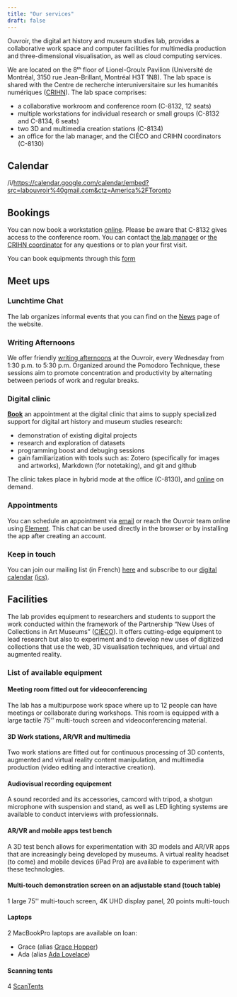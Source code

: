 ```yaml
---
title: "Our services"
draft: false
---
```


Ouvroir, the digital art history and museum studies lab, provides a  collaborative work space and computer facilities for multimedia  production and three-dimensional visualisation, as well as cloud  computing services.

We are located on the 8ᵗʰ floor of Lionel-Groulx Pavilion (Université de Montréal, 3150 rue Jean-Brillant, Montréal H3T 1N8). The lab space  is shared with the Centre de recherche interuniversitaire sur les  humanités numériques ([CRIHN](https://www.crihn.org)). The lab space comprises:

- a collaborative workroom and conference room (C-8132, 12 seats)
- multiple workstations for individual research or small groups (C-8132 and C-8134, 6 seats)
- two 3D and multimedia creation stations (C-8134)
- an office for the lab manager, and the CIÉCO and CRIHN coordinators (C-8130)

## Calendar

/i/https://calendar.google.com/calendar/embed?src=labouvroir%40gmail.com&ctz=America%2FToronto


## Bookings

You can now book a workstation [online](https://docs.google.com/spreadsheets/d/1eyWN2qtfXiWGzQESRjXJAXzpsEp5Cc756iMJHbkQsIU/edit?usp=sharing). Please be aware that C-8132 gives access to the conference room. You can contact [the lab manager](mailto:ouvroir@umontreal.ca) or [the CRIHN coordinator](mailto:crihunum@gmail.com) for any questions or to plan your first visit.

You can book equipments through this [form](https://forms.gle/4vTDgLGeS55jyZeu8)

## Meet ups

### Lunchtime Chat

The lab organizes informal events that you can find on the [News](https://ouvroir.umontreal.ca/actualites) page of the website.

### Writing Afternoons

We offer friendly [writing afternoons](https://ouvroir.umontreal.ca/news/event/redaction-en) at the Ouvroir, every Wednesday from 1:30 p.m. to 5:30 p.m. Organized around the Pomodoro Technique, these sessions aim to promote concentration and productivity by alternating between periods of work and regular breaks.

### Digital clinic

**[Book](https://outlook.office365.com/owa/calendar/CliniqueNumriquedelOuvroir@umontreal.ca/bookings/)** an appointment at the digital clinic that aims to supply specialized support for digital art history and museum studies research:

- demonstration of existing digital projects
- research and exploration of datasets
- programming boost and debuging sessions
- gain familiarization with tools such as: Zotero (specifically for  images and artworks), Markdown (for notetaking), and git and github

The clinic takes place in hybrid mode at the office (C-8130), and [online](https://umontreal.zoom.us/j/82480661654?pwd=cUlzb09hZ3lkd2UvcmpPbTdmQkZBQT09) on demand.

### Appointments

You can schedule an appointment via [email](mailto:ouvroir@umontreal.ca) or reach the Ouvroir team online using [Element](https://matrix.to/#/!AaxspHhzNUgFJpDKTr:matrix.org?via=matrix.org). This chat can be used directly in the browser or by installing the app after creating an account.

### Keep in touch

You can join our mailing list (in French) [here](https://listes.umontreal.ca/wws/subscribe/ouvroir) and subscribe to our [digital calendar](https://calendar.google.com/calendar/u/0?cid=bGFib3V2cm9pckBnbWFpbC5jb20) [(ics)](https://outlook.office365.com/owa/calendar/00612925e3e44352a2fecda3cc840ee0@umontreal.ca/c2e6e5f6a7264c3b99fb9f6ef3f69b617923860242817213963/calendar.ics).

## Facilities

The lab provides equipment to researchers and students to support the work conducted within the framework of the Partnership “New Uses of Collections in Art Museums” ([CIÉCO](https://www.cieco.co)). It offers cutting-edge equipment to lead research but also to experiment and to develop new uses of digitized collections that use the web, 3D visualisation techniques, and virtual and augmented reality.

### List of available equipment

#### Meeting room fitted out for videoconferencing

The lab has a multipurpose work space where up to 12 people can have meetings or collaborate during workshops. This room is equipped with a large tactile 75'' multi-touch screen and videoconferencing material.

#### 3D Work stations, AR/VR and multimedia

Two work stations are fitted out for continuous processing of 3D contents, augmented and virtual reality content manipulation, and multimedia production (video editing and interactive creation).

#### Audiovisual recording equipement

A sound recorded and its accessories, camcord with tripod, a shotgun microphone with suspension and stand, as well as LED lighting systems are available to conduct interviews with professionnals.

#### AR/VR and mobile apps test bench

A 3D test bench allows for experimentation with 3D models and AR/VR apps that are increasingly being developed by museums. A virtual reality headset (to come) and mobile devices (iPad Pro) are available to experiment with these technologies.

#### Multi-touch demonstration screen on an adjustable stand (touch table)

1 large 75'' multi-touch screen, 4K UHD display panel, 20 points multi-touch

#### Laptops

2 MacBookPro laptops are available on loan: 

- Grace (alias [Grace Hopper](https://fr.wikipedia.org/wiki/Grace_Hopper))
- Ada (alias [Ada Lovelace](https://fr.wikipedia.org/wiki/Ada_Lovelace))

#### Scanning tents

4  [ScanTents](https://readcoop.eu/scantent/)

<!-- #### Printer-->

<!-- Network printer-->

<!-- #### Software-->

<!--List of software installed on the machines-->
